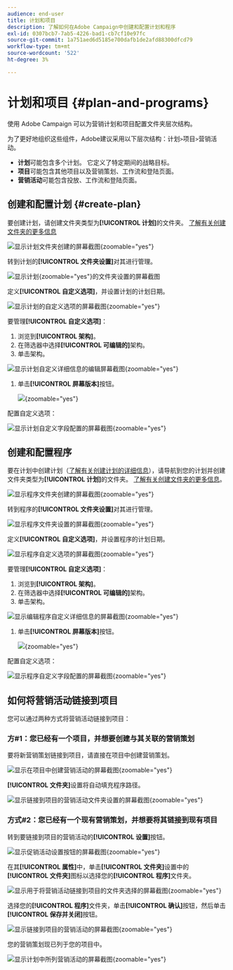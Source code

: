 ```yaml
---
audience: end-user
title: 计划和项目
description: 了解如何在Adobe Campaign中创建和配置计划和程序
exl-id: 0307bcb7-7ab5-4226-bad1-cb7cf10e97fc
source-git-commit: 1a751aed6d5185e700dafb1de2afd88300dfcd79
workflow-type: tm+mt
source-wordcount: '522'
ht-degree: 3%

---
```


# 计划和项目 {#plan-and-programs}

使用 Adobe Campaign 可以为营销计划和项目配置文件夹层次结构。

为了更好地组织这些组件，Adobe建议采用以下层次结构：计划`>`项目`>`营销活动。

* **计划**&#x200B;可能包含多个计划。 它定义了特定期间的战略目标。
* **项目**&#x200B;可能包含其他项目以及营销策划、工作流和登陆页面。
* **营销活动**&#x200B;可能包含投放、工作流和登陆页面。

## 创建和配置计划 {#create-plan}

要创建计划，请创建文件夹类型为&#x200B;**[!UICONTROL 计划]**&#x200B;的文件夹。 [了解有关创建文件夹的更多信息](../get-started/work-with-folders.md)

![显示计划文件夹创建的屏幕截图](assets/plan_create.png){zoomable="yes"}

转到计划的&#x200B;**[!UICONTROL 文件夹设置]**&#x200B;对其进行管理。

![显示计划](assets/plan_settings.png){zoomable="yes"}的文件夹设置的屏幕截图

定义&#x200B;**[!UICONTROL 自定义选项]**，并设置计划的计划日期。

![显示计划的自定义选项的屏幕截图](assets/plan_options.png){zoomable="yes"}

要管理&#x200B;**[!UICONTROL 自定义选项]**：

1. 浏览到&#x200B;**[!UICONTROL 架构]**。
1. 在筛选器中选择&#x200B;**[!UICONTROL 可编辑的]**&#x200B;架构。
1. 单击架构。

![显示计划自定义详细信息的编辑屏幕截图](assets/plan_edit.png){zoomable="yes"}

1. 单击&#x200B;**[!UICONTROL 屏幕版本]**&#x200B;按钮。

   ![](assets/plan_edit2.png){zoomable="yes"}

配置自定义选项：

![显示计划自定义字段配置的屏幕截图](assets/plan_customfields.png){zoomable="yes"}

## 创建和配置程序

要在计划中创建计划（[了解有关创建计划的详细信息](#create-plan)），请导航到您的计划并创建文件夹类型为&#x200B;**[!UICONTROL 计划]**&#x200B;的文件夹。 [了解有关创建文件夹的更多信息](../get-started/work-with-folders.md)。

![显示程序文件夹创建的屏幕截图](assets/program_create.png){zoomable="yes"}

转到程序的&#x200B;**[!UICONTROL 文件夹设置]**&#x200B;对其进行管理。

![显示程序文件夹设置的屏幕截图](assets/program_settings.png){zoomable="yes"}

定义&#x200B;**[!UICONTROL 自定义选项]**，并设置程序的计划日期。

![显示程序自定义选项的屏幕截图](assets/program_options.png){zoomable="yes"}

要管理&#x200B;**[!UICONTROL 自定义选项]**：

1. 浏览到&#x200B;**[!UICONTROL 架构]**。
1. 在筛选器中选择&#x200B;**[!UICONTROL 可编辑的]**&#x200B;架构。
1. 单击架构。

![显示编辑程序自定义详细信息的屏幕截图](assets/program_edit.png){zoomable="yes"}

1. 单击&#x200B;**[!UICONTROL 屏幕版本]**&#x200B;按钮。

   ![](assets/program_edit2.png){zoomable="yes"}

配置自定义选项：

![显示程序自定义字段配置的屏幕截图](assets/program_customfields.png){zoomable="yes"}

## 如何将营销活动链接到项目

您可以通过两种方式将营销活动链接到项目：

### 方#1：您已经有一个项目，并想要创建与其关联的营销策划

要将新营销策划链接到项目，请直接在项目中创建营销策划。

![显示在项目中创建营销活动的屏幕截图](assets/program_campaign_create.png){zoomable="yes"}

**[!UICONTROL 文件夹]**&#x200B;设置将自动填充程序路径。

![显示链接到项目的营销活动文件夹设置的屏幕截图](assets/program_campaign_folder.png){zoomable="yes"}

### 方式#2：您已经有一个现有营销策划，并想要将其链接到现有项目

转到要链接到项目的营销活动的&#x200B;**[!UICONTROL 设置]**&#x200B;按钮。

![显示促销活动设置按钮的屏幕截图](assets/campaign_settings.png){zoomable="yes"}

在其&#x200B;**[!UICONTROL 属性]**&#x200B;中，单击&#x200B;**[!UICONTROL 文件夹]**&#x200B;设置中的&#x200B;**[!UICONTROL 文件夹]**&#x200B;图标以选择您的&#x200B;**[!UICONTROL 程序]**&#x200B;文件夹。

![显示用于将营销活动链接到项目的文件夹选择的屏幕截图](assets/campaign_folder.png){zoomable="yes"}

选择您的&#x200B;**[!UICONTROL 程序]**&#x200B;文件夹，单击&#x200B;**[!UICONTROL 确认]**&#x200B;按钮，然后单击&#x200B;**[!UICONTROL 保存并关闭]**&#x200B;按钮。

![显示链接到项目的营销活动的屏幕截图](assets/campaign_linked.png){zoomable="yes"}

您的营销策划现已列于您的项目中。

![显示计划中所列营销活动的屏幕截图](assets/campaign_in_program.png){zoomable="yes"}